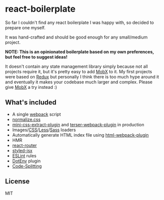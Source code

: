 # react-boilerplate

So far I couldn't find any react boilerplate I was happy with, so decided to prepare one myself.

It was hand-crafted and should be good enough for any small/medium project.

**NOTE: This is an opinionated boilerplate based on my own preferences, but feel free to suggest ideas!**

It doesn't contain any state management library simply because not all projects require it, but it's pretty easy to add [MobX](https://mobx.js.org/) to it. My first projects were based on [Redux](http://redux.js.org/) but personally I think there is too much hype around it and eventually it makes your codebase much larger and complex. Please give [MobX](https://mobx.js.org/) a try instead :)

## What's included

-   A single [webpack](https://webpack.github.io/) script
-   [normalize.css](https://necolas.github.io/normalize.css/)
-   [mini-css-extract-plugin](https://github.com/webpack-contrib/mini-css-extract-plugin) and [terser-webpack-plugin](https://github.com/webpack-contrib/terser-webpack-plugin) in production
-   Images/[CSS](https://github.com/webpack-contrib/css-loader)/[Less](https://github.com/webpack-contrib/less-loader)/[Sass](https://github.com/webpack-contrib/sass-loader) loaders
-   Automatically generate HTML index file using [html-webpack-plugin](https://github.com/jantimon/html-webpack-plugin)
-   HMR
-   [react-router](https://reacttraining.com/react-router/)
-   [styled-jsx](https://github.com/zeit/styled-jsx)
-   [ESLint](http://eslint.org/) rules
-   [DotEnv](https://github.com/mrsteele/dotenv-webpack) plugin
-   [Code-Splitting](https://reactjs.org/docs/code-splitting.html)

## License

MIT
